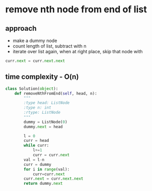 # remove nth node from end of list

## approach

- make a dummy node
- count length of list, subtract with n
- iterate over list again, when at right place, skip that node with

```python
curr.next = curr.next.next
```

## time complexity - O(n)

```py
class Solution(object):
    def removeNthFromEnd(self, head, n):
        """
        :type head: ListNode
        :type n: int
        :rtype: ListNode
        """
        dummy = ListNode(0)
        dummy.next = head

        l = 0
        curr = head
        while curr:
            l+=1
            curr = curr.next
        val = l-n
        curr = dummy
        for i in range(val):
            curr=curr.next
        curr.next = curr.next.next
        return dummy.next
```
